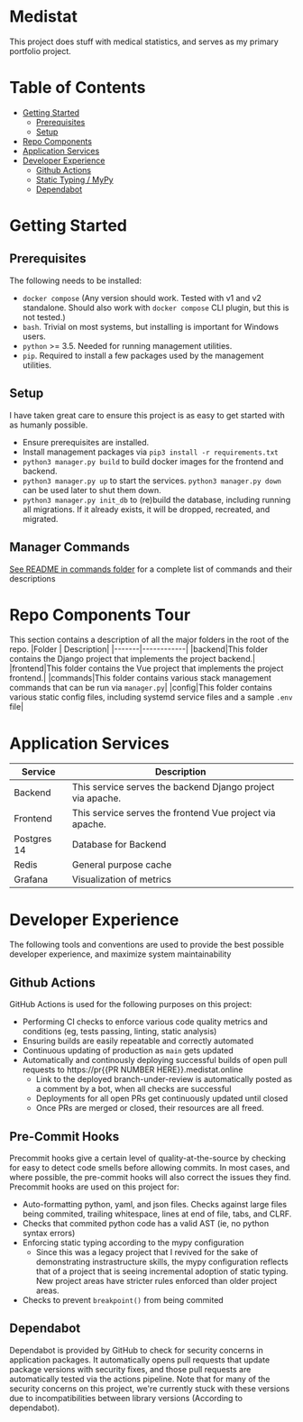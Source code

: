 # Medistat

This project does stuff with medical statistics, and serves as my
primary portfolio project.

# Table of Contents
- [Getting Started](#getting_started)
    - [Prerequisites](#prerequisites)
    - [Setup](#setup)
- [Repo Components](#repo)
- [Application Services](#services)
- [Developer Experience](#devexp)
    - [Github Actions](#actions)
    - [Static Typing / MyPy](mypy)
    - [Dependabot](#dependabot)

# Getting Started <a name="getting_started"></a>

## Prerequisites <a name="prerequisites"></a>
The following needs to be installed:
- `docker compose` (Any version should work. Tested with v1 and v2 standalone. Should also work with `docker compose` CLI plugin, but this is not tested.)
- `bash`. Trivial on most systems, but installing is important for Windows users.
- `python` >= 3.5. Needed for running management utilities.
- `pip`. Required to install a few packages used by the management utilities.

## Setup<a name="setup"></a>

I have taken great care to ensure this project is as easy to get started with as humanly possible.

- Ensure prerequisites are installed.
- Install management packages via `pip3 install -r requirements.txt`
- `python3 manager.py build` to build docker images for the frontend and backend.
- `python3 manager.py up` to start the services. `python3 manager.py down` can be used later to shut them down.
- `python3 manager.py init_db` to (re)build the database, including running all migrations. If it already exists, it will be dropped, recreated, and migrated.

## Manager Commands

[See README in commands folder](commands/README.md) for a complete list of commands and their descriptions

# Repo Components Tour <a name="repo"></a>

This section contains a description of all the major folders in the root of the repo.
|Folder | Description|
|-------|------------|
|backend|This folder contains the Django project that implements the project backend.|
|frontend|This folder contains the Vue project that implements the project frontend.|
|commands|This folder contains various stack management commands that can be run via `manager.py`|
|config|This folder contains various static config files, including systemd service files and a sample `.env` file|

# Application Services <a name="services"></a>
|Service|Description|
|-------|-----------|
|Backend|This service serves the backend Django project via apache.|
|Frontend|This service serves the frontend Vue project via apache.|
|Postgres 14| Database for Backend|
|Redis|General purpose cache|
|Grafana|Visualization of metrics|


# Developer Experience<a name="devexp"></a>

The following tools and conventions are used to provide the best possible developer experience, and maximize system maintainability

## Github Actions <a name="actions"></a>
GitHub Actions is used for the following purposes on this project:
- Performing CI checks to enforce various code quality metrics and conditions (eg, tests passing, linting, static analysis)
- Ensuring builds are easily repeatable and correctly automated
- Continuous updating of production as `main` gets updated
- Automatically and continously deploying successful builds of open pull requests to https://pr{{PR NUMBER HERE}}.medistat.online
    - Link to the deployed branch-under-review is automatically posted as a comment by a bot, when all checks are successful
    - Deployments for all open PRs get continuously updated until closed
    - Once PRs are merged or closed, their resources are all freed.
## Pre-Commit Hooks
Precommit hooks give a certain level of quality-at-the-source by checking for easy to detect code smells before allowing commits. In most cases, and where possible, the pre-commit hooks will also correct the issues they find.
Precommit hooks are used on this project for:
- Auto-formatting python, yaml, and json files. Checks against large files being commited, trailing whitespace, lines at end of file, tabs, and CLRF.
- Checks that commited python code has a valid AST (ie, no python syntax errors)
- Enforcing static typing according to the mypy configuration
    - Since this was a legacy project that I revived for the sake of demonstrating instrastructure skills, the mypy configuration reflects that of a project that is seeing incremental adoption of static typing. New project areas have stricter rules enforced than older project areas.
- Checks to prevent `breakpoint()` from being commited

## Dependabot <a name="dependabot"></a>
Dependabot is provided by GitHub to check for security concerns in application packages. It automatically opens pull requests that update package versions with security fixes, and those pull requests are automatically tested via the actions pipeline. Note that for many of the security concerns on this project, we're currently stuck with these versions due to incompatibilities between library versions (According to dependabot).

